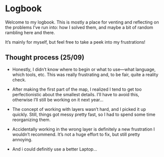 # Logbook

Welcome to my logbook. This is mostly a place for venting and reflecting on the problems I’ve run into: how I solved them, and maybe a bit of random rambling here and there.

It’s mainly for myself, but feel free to take a peek into my frustrations!

## Thought process (25/09)

- Honestly, I didn’t know where to begin or what to use—what language, which tools, etc. This was really frustrating and, to be fair, quite a reality check.

- After making the first part of the map, I realized I tend to get too perfectionistic about the smallest details. I’ll have to avoid this, otherwise I’ll still be working on it next year…

- The concept of working with layers wasn’t hard, and I picked it up quickly. Still, things got messy pretty fast, so I had to spend some time reorganizing them.

- Accidentally working in the wrong layer is definitely a new frustration I wouldn’t recommend. It’s not a huge effort to fix, but still pretty annoying.

- And i could definitly use a better Laptop...
